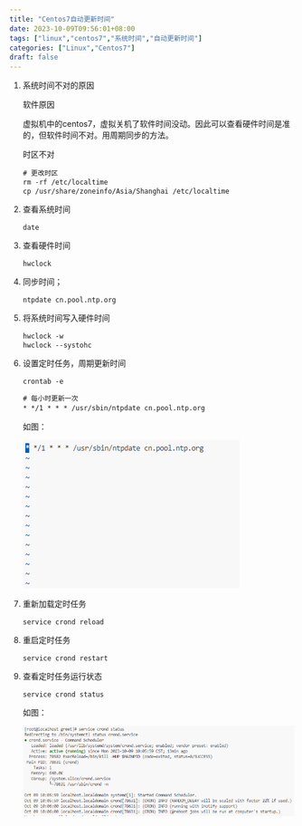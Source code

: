 ```yaml
---
title: "Centos7自动更新时间"
date: 2023-10-09T09:56:01+08:00
tags: ["linux","centos7","系统时间","自动更新时间"]
categories: ["Linux","Centos7"]
draft: false
---
```


1. 系统时间不对的原因

   软件原因

   ​	虚拟机中的centos7，虚拟关机了软件时间没动。因此可以查看硬件时间是准的，但软件时间不对。用周期同步的方法。

   

   时区不对

   ```shell
   # 更改时区
   rm -rf /etc/localtime
   cp /usr/share/zoneinfo/Asia/Shanghai /etc/localtime
   ```

   

2. 查看系统时间

   ```shell 
   date
   ```

3. 查看硬件时间

   ```shell
   hwclock
   ```

4. 同步时间；

   ```shell
   ntpdate cn.pool.ntp.org
   ```

5. 将系统时间写入硬件时间

   ```shell
   hwclock -w
   hwclock --systohc
   ```

6. 设置定时任务，周期更新时间

   ```shell
   crontab -e
   ```

   ```tex
   # 每小时更新一次
   * */1 * * * /usr/sbin/ntpdate cn.pool.ntp.org
   ```

   如图：

   ![WXWorkCapture_16968174136402](WXWorkCapture_16968174136402.png)

7. 重新加载定时任务

   ```shell
   service crond reload
   ```

8. 重启定时任务

   ```shell
   service crond restart
   ```

9. 查看定时任务运行状态

   ```shell
   service crond status
   ```

   如图：

   ![image-20231009102020427](image-20231009102020427.png)
